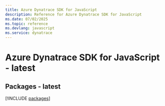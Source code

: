 ```yaml
---
title: Azure Dynatrace SDK for JavaScript
description: Reference for Azure Dynatrace SDK for JavaScript
ms.date: 07/02/2025
ms.topic: reference
ms.devlang: javascript
ms.service: dynatrace
---
```

# Azure Dynatrace SDK for JavaScript - latest
## Packages - latest
[!INCLUDE [packages](dynatrace-index.md)]